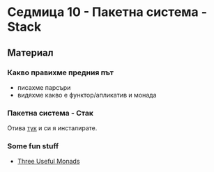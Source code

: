 # Седмица 10 - Пакетна система - Stack

## Материал

### Какво правихме предния път

- писахме парсъри
- видяхме какво е функтор/апликатив и монада

### Пакетна система - Стак

Отива [тук](https://docs.haskellstack.org/en/stable/README/) и си я инсталирате.

### Some fun stuff

- [Three Useful Monads](https://adit.io/posts/2013-06-10-three-useful-monads.html)
